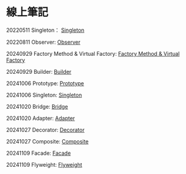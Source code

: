 # 線上筆記

20220511 Singleton： [Singleton](https://hackmd.io/qYBURa0zQDO39eVSBfkKaw?view)

20220811 Observer:  [Observer](https://hackmd.io/WF3fmPmDSYKuV5ka230HFw?fbclid=IwAR00k8ElzKmIM8eSrKyCtps2m_Ak524tNQon7DxaEosDmnMc7CwXF93_yj4)

20240929 Factory Method & Virtual Factory: [Factory Method & Virtual Factory](https://hackmd.io/@SeanSunGGininder/r1-JiU8A0)

20240929 Builder: [Builder](https://hackmd.io/@WeiBanana/BJsU7Sb0R?fbclid=IwY2xjawFl93FleHRuA2FlbQIxMAABHRYrJuLg87ZGFUbgi4Kf4AJTsiyl7UoXwNwM8eRqSvF7_Sn6qPip1adZlg_aem_b1hvSkLKGGtjhn0kHtLFxA)

20241006 Prototype: [Prototype](https://hackmd.io/@LinTsungHsun/rJA6Vn0RA?fbclid=IwY2xjawFvNMZleHRuA2FlbQIxMAABHb_DVRQOBoxQo1_LMC0yXdcXORjm6hyaQwd8ihtVqcFoMP_wTjI8ILpNyg_aem_yqOBbRWFlN8e23oOijEWhg)

20241006 Singleton: [Singleton](https://hackmd.io/MJGK9ElxTNKroey2oaOzxA?both)

20241020 Bridge: [Bridge](https://hackmd.io/@SeanSunGGininder/BJCIVA1xkx?fbclid=IwY2xjawGBjNhleHRuA2FlbQIxMAABHaO_x5p7a3gzRY57_btrJYw3LSnixIPPVjAkKKs8biUx34SJkUV9qO6g3g_aem_eCFWB3nSmv005Ke6roiWaA)

20241020 Adapter: [Adapter](https://hackmd.io/@WJH0g87cQq-Gn3b_VB0joA/Bkfo7jZekg?fbclid=IwY2xjawGBjNpleHRuA2FlbQIxMAABHZ5dYMiSa5xXaazCnjfaovXvVpQ2qao_CccBtmoN33vs9RG0Iqo4_63l3w_aem_f5dydKVnWgVR9o8AGs4WZg)

20241027 Decorator: [Decorator](https://hackmd.io/@GRqzLUyXR6Sv7e_fcP_Msw/Syf3U8seJe?fbclid=IwY2xjawGK1EVleHRuA2FlbQIxMAABHdfEabhglpyeL-AwZEJaN7Kp7zR7_nRwlBo-vTuVo1W5m4WPM_dmLRry9g_aem_YtKSjog4s_VskXzrUYssEg#AOPAspect-oriented-programming)

20241027 Composite: [Composite](https://hackmd.io/@WeiBanana/ByFEUeBx1g?fbclid=IwY2xjawGK2dVleHRuA2FlbQIxMAABHT1TSEKAKkrZpeSBecoSXLgbmgoCbrZL_qoWWTIJVfAj3RgyL47uuqVUvw_aem_Ny8ZxtaFmQaJuLQ0Dd5ysw)

20241109 Facade: [Facade](https://hackmd.io/UyBTQJHaQx-xksJzkd4lEw?view)

20241109 Flyweight: [Flyweight](https://hackmd.io/yalSe-StRRmTSvGn4tqLew?view)
